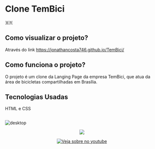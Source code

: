 
# Clone TemBici

🇧🇷
## Como visualizar o projeto?
Através do link https://jonathancosta746.github.io/TemBici/

## Como funciona o projeto?
O projeto é um clone da Langing Page da empresa TemBici, que atua da área de bicicletas compartilhadas em Brasília.

## Tecnologias Usadas
HTML e CSS

##

![desktop](https://user-images.githubusercontent.com/26524921/164031113-ac317833-f389-406a-bd3e-aa0c3d1a82fc.png)

<p align="center">
  <img src="https://user-images.githubusercontent.com/26524921/164031513-bc5be7bd-c43a-4f54-9224-a1cf5a75f663.png">
</p>

<p align="center">
<a href="https://youtu.be/1pEn2FEbptk" target="_blank"><img src="https://user-images.githubusercontent.com/26524921/164047814-17e84ab7-8932-4d6b-b9eb-5001e5400269.png" 
alt="Veja sobre no youtube"/></a>
</p>



